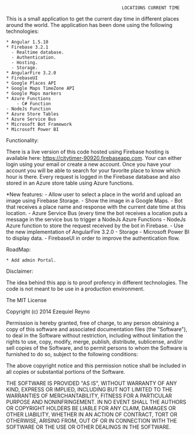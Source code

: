                                                 LOCATIONS CURRENT TIME

This is a small application to get the current day time in different places around the world. The application has been
done using the following technologies:

    * Angular 1.5.10
    * Firebase 3.2.1
      - Realtime database.
      - Authentication.
      - Hosting.
	  - Storage.
    * AngularFire 3.2.0
	* FirebaseUI
    * Google Places API
    * Google Maps TimeZone API
	* Google Maps markers
    * Azure Functions
    	- C# Function
	- NodeJs Function
    * Azure Store Tables
    * Azure Service Bus
    * Microsoft Bot Framework
	* Microsoft Power BI
    
Functionality:

There is a live version of this code hosted using Firebase hosting is available here: https://citytimer-90920.firebaseapp.com. 
Your can either login using your email or create a new account. Once you have your account you will be able to search for your favorite
place to know which hour is there. Every request is logged in the Firebase database and also stored in an Azure store table using Azure
functions.

*New features:
	- Allow user to select a place in the world and upload an image using Firebase Storage.
	- Show the image in a Google Maps.
	- Bot that receives a place name and response with the current date time at this location.
	- Azure Service Bus (every time the bot receives a location puts a message in the service bus to trigger a NodeJs Azure Functions
	- NodeJs Azure function to store the request received by the bot in Firebase.
	- Use the new implementation of AngularFire 3.2.0 - Storage
	- Microsoft Power BI to display data.
	- FirebaseUI in order to improve the authentication flow.

RoadMap:

    * Add admin Portal.

Disclaimer:

The idea behind this app is to proof profency in different technologies. The code is not meant to be use in a production
environment.

The MIT License

Copyright (c) 2014 Ezequiel Reyno

Permission is hereby granted, free of charge, to any person obtaining a copy
of this software and associated documentation files (the "Software"), to deal
in the Software without restriction, including without limitation the rights
to use, copy, modify, merge, publish, distribute, sublicense, and/or sell
copies of the Software, and to permit persons to whom the Software is
furnished to do so, subject to the following conditions:

The above copyright notice and this permission notice shall be included in
all copies or substantial portions of the Software.

THE SOFTWARE IS PROVIDED "AS IS", WITHOUT WARRANTY OF ANY KIND, EXPRESS OR
IMPLIED, INCLUDING BUT NOT LIMITED TO THE WARRANTIES OF MERCHANTABILITY,
FITNESS FOR A PARTICULAR PURPOSE AND NONINFRINGEMENT. IN NO EVENT SHALL THE
AUTHORS OR COPYRIGHT HOLDERS BE LIABLE FOR ANY CLAIM, DAMAGES OR OTHER
LIABILITY, WHETHER IN AN ACTION OF CONTRACT, TORT OR OTHERWISE, ARISING FROM,
OUT OF OR IN CONNECTION WITH THE SOFTWARE OR THE USE OR OTHER DEALINGS IN
THE SOFTWARE.
